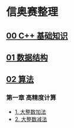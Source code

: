 # 信奥赛整理

## [00 C++ 基础知识](00_CPP)

## [01 数据结构]()

## [02 算法]()

### 第一章 高精度计算

- [1. 大整数加法](02_Algorithm/高精度计算_01_大整数加法)
- [2. 大整数减法](02_Algorithm/高精度计算_01_大整数加法)